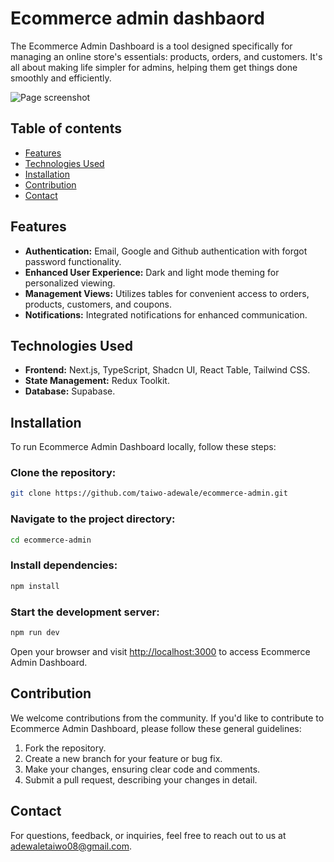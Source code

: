 # Ecommerce admin dashbaord

The Ecommerce Admin Dashboard is a tool designed specifically for managing an online store's essentials: products, orders, and customers. It's all about making life simpler for admins, helping them get things done smoothly and efficiently.

![Page screenshot](https://ecommerce-admin-board.vercel.app/screenshot.png)

## Table of contents

- [Features](#features)
- [Technologies Used](#technologies-used)
- [Installation](#installation)
- [Contribution](#contribution)
- [Contact](#contact)

## Features

- **Authentication:** Email, Google and Github authentication with forgot password functionality.
- **Enhanced User Experience:** Dark and light mode theming for personalized viewing.
- **Management Views:** Utilizes tables for convenient access to orders, products, customers, and coupons.
- **Notifications:** Integrated notifications for enhanced communication.

## Technologies Used

- **Frontend:** Next.js, TypeScript, Shadcn UI, React Table, Tailwind CSS.
- **State Management:** Redux Toolkit.
- **Database:** Supabase.

## Installation

To run Ecommerce Admin Dashboard locally, follow these steps:

### Clone the repository:

```bash
git clone https://github.com/taiwo-adewale/ecommerce-admin.git
```

### Navigate to the project directory:

```bash
cd ecommerce-admin
```

### Install dependencies:

```bash
npm install
```

### Start the development server:

```bash
npm run dev
```

Open your browser and visit [http://localhost:3000](http://localhost:3000) to access Ecommerce Admin Dashboard.

## Contribution

We welcome contributions from the community. If you'd like to contribute to Ecommerce Admin Dashboard, please follow these general guidelines:

1. Fork the repository.
2. Create a new branch for your feature or bug fix.
3. Make your changes, ensuring clear code and comments.
4. Submit a pull request, describing your changes in detail.

## Contact

For questions, feedback, or inquiries, feel free to reach out to us at [adewaletaiwo08@gmail.com](mailto:adewaletaiwo08@gmail.com).
